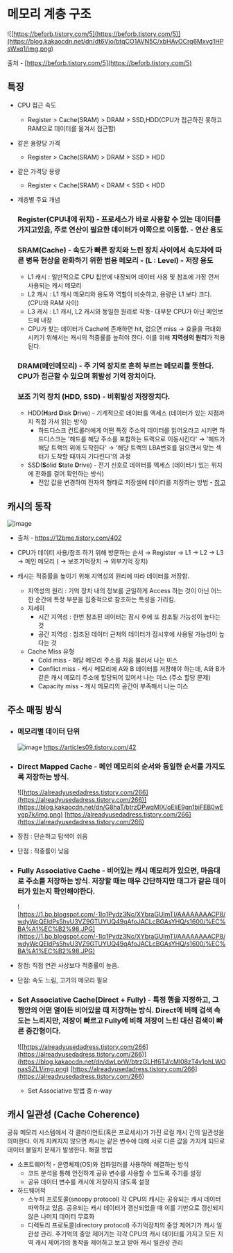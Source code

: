 # 메모리 계층 구조

![[https://beforb.tistory.com/5](https://beforb.tistory.com/5)](https://blog.kakaocdn.net/dn/dt6Vjo/btqCO1AVN5C/xbHAvOCrq6Mxvg1HPsWxq1/img.png)

출처 - [https://beforb.tistory.com/5](https://beforb.tistory.com/5)

## 특징

- CPU 접근 속도
  - Register > Cache(SRAM) > DRAM > SSD,HDD(CPU가 접근하진 못하고 RAM으로 데이터를 옮겨서 접근함)
- 같은 용량당 가격
  - Register > Cache(SRAM) > DRAM > SSD > HDD
- 같은 가격당 용량
  - Register < Cache(SRAM) < DRAM < SSD < HDD
- 계층별 주요 개념

  ### Register(CPU내에 위치) - 프로세스가 바로 사용할 수 있는 데이터를 가지고있음, 주로 연산이 필요한 데이터가 이쪽으로 이동함. - 연산 용도

  ### SRAM(Cache) - 속도가 빠른 장치와 느린 장치 사이에서 속도차에 따른 병목 현상을 완화하기 위한 범용 메모리 - (L : Level) - 저장 용도

  - L1 캐시 : 일반적으로 CPU 칩안에 내장되어 데이터 사용 및 참조에 가장 먼저 사용되는 캐시 메모리
  - L2 캐시 : L1 캐시 메모리와 용도와 역할이 비슷하고, 용량은 L1 보다 크다. (CPU와 RAM 사이)
  - L3 캐시 : L1 캐시, L2 캐시와 동일한 원리로 작동- 대부분 CPU가 아닌 메인보드에 내장
  - CPU가 찾는 데이터가 Cache에 존재하면 hit, 없으면 miss → 효율을 극대화 시키기 위해서는 캐시의 적중률를 높혀야 한다. 이를 위해 **지역성의 원리**가 적용 된다.

  ### DRAM(메인메모리) - 주 기억 장치로 흔히 부르는 메모리를 뜻한다. CPU가 접근할 수 있으며 휘발성 기억 장치이다.

  ### 보조 기억 장치 (HDD, SSD) - 비휘발성 저장장치다.

  - HDD(**H**ard **D**isk **D**rive) - 기계적으로 데이터를 엑세스 (데이터가 있는 지점까지 직접 가서 읽는 방식)
    - 하드디스크 컨트롤러에게 어떤 특정 주소의 데이터를 읽어오라고 시키면 하드디스크는 '헤드를 해당 주소를 포함하는 트랙으로 이동시킨다' → '헤드가 해당 트랙의 위에 도착한다' → '해당 트랙의 LBA번호를 읽으면서 맞는 섹터가 도착할 때까지 기다린다'의 과정
  - SSD(**S**olid **S**tate **D**rive) - 전기 신호로 데이터를 엑세스 (데이터가 있는 위치에 전화를 걸어 확인하는 방식)
    - 전압 값을 변경하여 전자의 형태로 저장셀에 데이터를 저장하는 방법 - [참고](https://m.blog.naver.com/wrtoa/221544932733)

## 캐시의 동작

![image](https://github.com/dar-jeeling/CS-study-for-Interview/assets/38587274/583039ea-5beb-449e-9c80-9ac9d1aadc38)

- 출처 - https://12bme.tistory.com/402

- CPU가 데이터 사용/참조 하기 위해 방문하는 순서 → Register → L1 → L2 → L3 → 메인 메모리 ( → 보조기억장치 → 외부기억 장치)
- 캐시는 적중률을 높이기 위해 지역성의 원리에 따라 데이터를 저장함.
  - 지역성의 원리 : 기억 장치 내의 정보를 균일하게 Access 하는 것이 아닌 어느 한 순간에 특정 부분을 집중적으로 참조하는 특성을 가리킴.
  - 자세히
    - 시간 지역성 : 한번 참조된 데이터는 잠시 후에 또 참조될 가능성이 높다는 것
    - 공간 지역성 : 참조된 데이터 근처의 데이터가 잠시후에 사용될 가능성이 높다는 것
  - Cache Miss 유형
    - Cold miss - 해당 메모리 주소를 처음 불러서 나는 미스
    - Conflict miss - 캐시 메모리에 A와 B 데이터를 저장해야 하는데, A와 B가 같은 캐시 메모리 주소에 할당되어 있어서 나는 미스 (주소 할당 문제)
    - Capacity miss - 캐시 메모리의 공간이 부족해서 나는 미스

## 주소 매핑 방식

- ### 메모리별 데이터 단위

  ![image](https://github.com/dar-jeeling/CS-study-for-Interview/assets/38587274/1c86a362-4a3a-4548-ae4a-e9ba256cf2d8)
  https://articles09.tistory.com/42

- ### Direct Mapped Cache - 메인 메모리의 순서와 동일한 순서를 가지도록 저장하는 방식.
  ![[https://alreadyusedadress.tistory.com/266](https://alreadyusedadress.tistory.com/266)](https://blog.kakaocdn.net/dn/G8haT/btrzDPwqMlX/oEIiE9qn1biFEB0wEvgp7k/img.png)
  [https://alreadyusedadress.tistory.com/266](https://alreadyusedadress.tistory.com/266)
- 장점 : 단순하고 탐색이 쉬움
- 단점 : 적중률이 낮음

- ### Fully Associative Cache - 비어있는 캐시 메모리가 있으면, 마음대로 주소를 저장하는 방식. 저장할 때는 매우 간단하지만 태그가 같은 데이터가 있는지 확인해야한다.
  ![https://1.bp.blogspot.com/-1Iq1Pydz3Nc/XYbraGUImTI/AAAAAAAACP8/wdyWcQEldPs5hvU3VZ9GTUYUQ49qAfoJACLcBGAsYHQ/s1600/%EC%BA%A1%EC%B2%98.JPG](https://1.bp.blogspot.com/-1Iq1Pydz3Nc/XYbraGUImTI/AAAAAAAACP8/wdyWcQEldPs5hvU3VZ9GTUYUQ49qAfoJACLcBGAsYHQ/s1600/%EC%BA%A1%EC%B2%98.JPG)
- 장점: 직접 연관 사상보다 적중률이 높음.
- 단점: 속도 느림, 고가의 메모리 필요

- ### Set Associative Cache(Direct + Fully) - 특정 행을 지정하고, 그 행안의 어떤 열이든 비어있을 때 저장하는 방식. Direct에 비해 검색 속도는 느리지만, 저장이 빠르고 Fully에 비해 저장이 느린 대신 검색이 빠른 중간형이다.

  ![[https://alreadyusedadress.tistory.com/266](https://alreadyusedadress.tistory.com/266)](https://blog.kakaocdn.net/dn/dwLprW/btrzGLHf6TJ/cMl08zT4v1phLWOnasSZL1/img.png)
  [https://alreadyusedadress.tistory.com/266](https://alreadyusedadress.tistory.com/266)

  - Set Associative 방법 중 n-way

## 캐시 일관성 (Cache Coherence)

공유 메모리 시스템에서 각 클라이언트(혹은 프로세서)가 가진 로컬 캐시 간의 일관성을 의미한다. 이게 지켜지지 않으면 캐시는 같은 변수에 대해 서로 다른 값을 가지게 되므로 데이터 불일치 문제가 발생한다.
해결 방법

- 소프트웨어적 - 운영체제(OS)와 컴파일러를 사용하여 해결하는 방식
  - 코드 분석을 통해 안전하게 공유 변수를 사용할 수 있도록 주기를 설정
  - 공유 데이터 변수를 캐시에 저장하지 않도록 설정
- 하드웨어적
  - 스누피 프로토콜(snoopy protocol)
    각 CPU의 캐시는 공유되는 캐시 데이터 파악하고 있음. 공유되는 캐시 데이터가 갱신되었을 때 이를 기반으로 갱신되지 않은 나머지 데이터 무효화
  - 디렉토리 프로토콜(directory protocol)
    주기억장치의 중앙 제어기가 캐시 일관성 관리. 주기억의 중앙 제어기는 각각 CPU의 캐시 데이터를 가지고 모든 지역 캐시 제어기의 동작을 제어하고 보고 받아 캐시 일관성 관리
